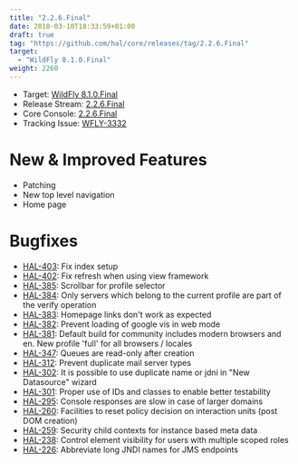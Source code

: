 ```yaml
---
title: "2.2.6.Final"
date: 2018-03-10T18:33:59+01:00
draft: true
tag: "https://github.com/hal/core/releases/tag/2.2.6.Final"
target: 
  - "WildFly 8.1.0.Final"
weight: 2260
---
```

- Target: [WildFly 8.1.0.Final](https://community.jboss.org/wiki/WildFly810FinalReleaseNotes)
- Release Stream: [2.2.6.Final](https://github.com/hal/release-stream/releases/tag/2.2.6.Final) 
- Core Console: [2.2.6.Final](https://github.com/hal/core/releases/tag/2.2.6.Final) 
- Tracking Issue: [WFLY-3332](https://issues.jboss.org/browse/WFLY-3332) 

# New & Improved Features

- Patching
- New top level navigation
- Home page

# Bugfixes

- [HAL-403](https://issues.jboss.org/browse/HAL-403): Fix index setup
- [HAL-402](https://issues.jboss.org/browse/HAL-402): Fix refresh when using view framework
- [HAL-385](https://issues.jboss.org/browse/HAL-385): Scrollbar for profile selector
- [HAL-384](https://issues.jboss.org/browse/HAL-384): Only servers which belong to the current profile are part of the verify operation
- [HAL-383](https://issues.jboss.org/browse/HAL-383): Homepage links don't work as expected
- [HAL-382](https://issues.jboss.org/browse/HAL-382): Prevent loading of google vis in web mode
- [HAL-381](https://issues.jboss.org/browse/HAL-381): Default build for community includes modern browsers and en. New profile 'full' for all browsers / locales
- [HAL-347](https://issues.jboss.org/browse/HAL-347): Queues are read-only after creation
- [HAL-312](https://issues.jboss.org/browse/HAL-312): Prevent duplicate mail server types
- [HAL-302](https://issues.jboss.org/browse/HAL-302): It is possible to use duplicate name or jdni in "New Datasource" wizard
- [HAL-301](https://issues.jboss.org/browse/HAL-301): Proper use of IDs and classes to enable better testability
- [HAL-295](https://issues.jboss.org/browse/HAL-295): Console responses are slow in case of larger domains
- [HAL-260](https://issues.jboss.org/browse/HAL-260): Facilities to reset policy decision on interaction units (post DOM creation)
- [HAL-259](https://issues.jboss.org/browse/HAL-259): Security child contexts for instance based meta data
- [HAL-238](https://issues.jboss.org/browse/HAL-238): Control element visibility for users with multiple scoped roles
- [HAL-226](https://issues.jboss.org/browse/HAL-226): Abbreviate long JNDI names for JMS endpoints
